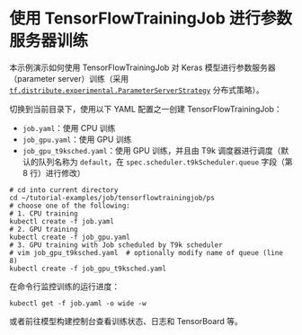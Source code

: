 # 使用 TensorFlowTrainingJob 进行参数服务器训练

本示例演示如何使用 TensorFlowTrainingJob 对 Keras 模型进行参数服务器（parameter server）训练（采用 [`tf.distribute.experimental.ParameterServerStrategy`](https://www.tensorflow.org/api_docs/python/tf/distribute/experimental/ParameterServerStrategy) 分布式策略）。

切换到当前目录下，使用以下 YAML 配置之一创建 TensorFlowTrainingJob：

* `job.yaml`：使用 CPU 训练
* `job_gpu.yaml`：使用 GPU 训练
* `job_gpu_t9ksched.yaml`：使用 GPU 训练，并且由 T9k 调度器进行调度（默认的队列名称为 `default`，在 `spec.scheduler.t9kScheduler.queue` 字段（第 8 行）进行修改）

```shell
# cd into current directory
cd ~/tutorial-examples/job/tensorflowtrainingjob/ps
# choose one of the following:
# 1. CPU training
kubectl create -f job.yaml
# 2. GPU training
kubectl create -f job_gpu.yaml
# 3. GPU training with Job scheduled by T9k scheduler
# vim job_gpu_t9ksched.yaml  # optionally modify name of queue (line 8)
kubectl create -f job_gpu_t9ksched.yaml
```

在命令行监控训练的运行进度：

```shell
kubectl get -f job.yaml -o wide -w
```

或者前往模型构建控制台查看训练状态、日志和 TensorBoard 等。
